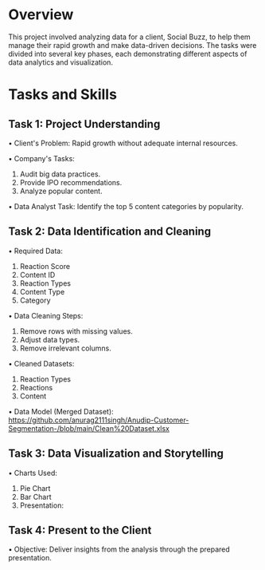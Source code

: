 # Overview
This project involved analyzing data for a client, Social Buzz, to help them manage their rapid growth and make data-driven decisions. The tasks were divided into several key phases, each demonstrating different aspects of data analytics and visualization.
# Tasks and Skills
## Task 1: Project Understanding
• Client's Problem: Rapid growth without adequate internal resources.

• Company's Tasks:
   1. Audit big data practices.
   2. Provide IPO recommendations.
   3. Analyze popular content.
   
• Data Analyst Task: Identify the top 5 content categories by popularity.
## Task 2: Data Identification and Cleaning
• Required Data:
   1. Reaction Score
   2. Content ID
   3. Reaction Types
   4. Content Type
   5. Category

• Data Cleaning Steps: 
   1. Remove rows with missing values.
   2. Adjust data types.
   3. Remove irrelevant columns.

• Cleaned Datasets: 
   1. Reaction Types
   2. Reactions
   3. Content

• Data Model (Merged Dataset): https://github.com/anurag2111singh/Anudip-Customer-Segmentation-/blob/main/Clean%20Dataset.xlsx
## Task 3: Data Visualization and Storytelling
• Charts Used: 
   1. Pie Chart
   2. Bar Chart
   3. Presentation: 
## Task 4: Present to the Client
• Objective: Deliver insights from the analysis through the prepared presentation.
